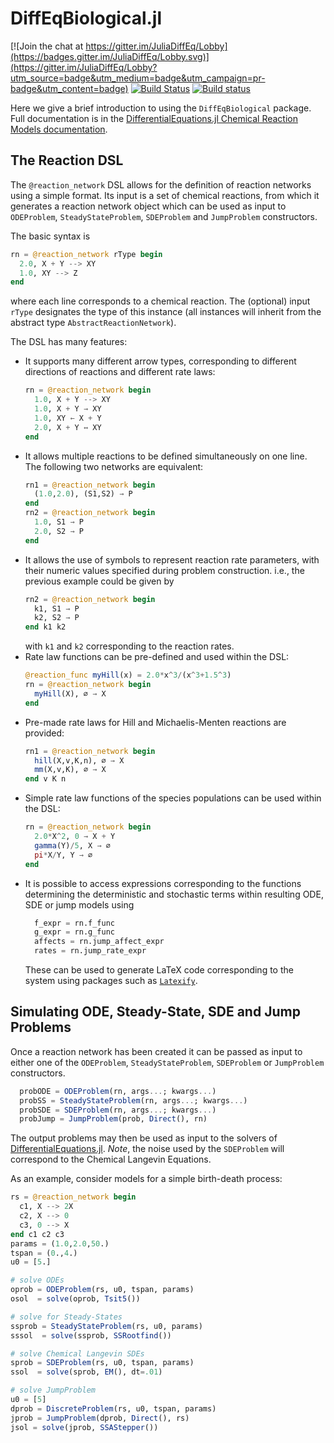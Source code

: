 # DiffEqBiological.jl

[![Join the chat at https://gitter.im/JuliaDiffEq/Lobby](https://badges.gitter.im/JuliaDiffEq/Lobby.svg)](https://gitter.im/JuliaDiffEq/Lobby?utm_source=badge&utm_medium=badge&utm_campaign=pr-badge&utm_content=badge)
[![Build Status](https://travis-ci.org/JuliaDiffEq/DiffEqBiological.jl.svg?branch=master)](https://travis-ci.org/JuliaDiffEq/DiffEqBiological.jl)
[![Build status](https://ci.appveyor.com/api/projects/status/y62d627e5hd513wf?svg=true)](https://ci.appveyor.com/project/ChrisRackauckas/diffeqbiological-jl)
<!-- [![Coverage Status](https://coveralls.io/repos/ChrisRackauckas/DiffEqBiological.jl/badge.svg?branch=master&service=github)](https://coveralls.io/github/JuliaDiffEq/DiffEqBiological.jl?branch=master)
[![codecov.io](http://codecov.io/github/ChrisRackauckas/DiffEqBiological.jl/coverage.svg?branch=master)](http://codecov.io/github/JuliaDiffEq/DiffEqBiological.jl?branch=master) -->

Here we give a brief introduction to using the `DiffEqBiological` package. Full
documentation is in the [DifferentialEquations.jl Chemical Reaction Models
documentation](http://docs.juliadiffeq.org/latest/models/biological.html).

## The Reaction DSL

The `@reaction_network` DSL allows for the definition of reaction networks using a simple format. Its input is a set of chemical reactions, from which it generates a reaction network object which can be used as input to `ODEProblem`, `SteadyStateProblem`, `SDEProblem` and `JumpProblem` constructors.

The basic syntax is
```julia
rn = @reaction_network rType begin
  2.0, X + Y --> XY               
  1.0, XY --> Z            
end
```
where each line corresponds to a chemical reaction. The (optional) input `rType` designates the type of this instance (all instances will inherit from the abstract type `AbstractReactionNetwork`).

The DSL has many features:
* It supports many different arrow types, corresponding to different directions of reactions and different rate laws:
  ```julia
  rn = @reaction_network begin
    1.0, X + Y --> XY               
    1.0, X + Y → XY      
    1.0, XY ← X + Y      
    2.0, X + Y ↔ XY               
  end
  ```
* It allows multiple reactions to be defined simultaneously on one line. The following two networks
are equivalent:
  ```julia
  rn1 = @reaction_network begin
    (1.0,2.0), (S1,S2) → P             
  end
  rn2 = @reaction_network begin
    1.0, S1 → P     
    2.0, S2 → P
  end
  ```
* It allows the use of symbols to represent reaction rate parameters, with their numeric values specified during problem construction. i.e., the previous example could be given by
  ```julia
  rn2 = @reaction_network begin
    k1, S1 → P     
    k2, S2 → P
  end k1 k2 
  ```
  with `k1` and `k2` corresponding to the reaction rates.
* Rate law functions can be pre-defined and used within the DSL:
  ```julia
  @reaction_func myHill(x) = 2.0*x^3/(x^3+1.5^3)
  rn = @reaction_network begin
    myHill(X), ∅ → X
  end
  ```
* Pre-made rate laws for Hill and Michaelis-Menten reactions are provided:
  ```julia
  rn1 = @reaction_network begin
    hill(X,v,K,n), ∅ → X
    mm(X,v,K), ∅ → X
  end v K n
  ```
* Simple rate law functions of the species populations can be used within the DSL:
  ```julia
  rn = @reaction_network begin
    2.0*X^2, 0 → X + Y
    gamma(Y)/5, X → ∅
    pi*X/Y, Y → ∅
  end
  ```
* It is possible to access expressions corresponding to the functions determining the deterministic and stochastic terms within resulting ODE, SDE or jump models using
  ```julia
    f_expr = rn.f_func
    g_expr = rn.g_func
    affects = rn.jump_affect_expr
    rates = rn.jump_rate_expr
  ```
  These can be used to generate LaTeX code corresponding to the system using packages such as [`Latexify`](https://github.com/korsbo/Latexify.jl).


## Simulating ODE, Steady-State, SDE and Jump Problems

Once a reaction network has been created it can be passed as input to either one of the `ODEProblem`, `SteadyStateProblem`, `SDEProblem` or `JumpProblem` constructors.
```julia
  probODE = ODEProblem(rn, args...; kwargs...)      
  probSS = SteadyStateProblem(rn, args...; kwargs...)
  probSDE = SDEProblem(rn, args...; kwargs...)
  probJump = JumpProblem(prob, Direct(), rn)
```
The output problems may then be used as input to the solvers of [DifferentialEquations.jl](http://juliadiffeq.org/). *Note*, the noise used by the `SDEProblem` will correspond to the Chemical Langevin Equations. 

As an example, consider models for a simple birth-death process:
```julia
rs = @reaction_network begin
  c1, X --> 2X
  c2, X --> 0
  c3, 0 --> X
end c1 c2 c3
params = (1.0,2.0,50.)
tspan = (0.,4.)
u0 = [5.]

# solve ODEs
oprob = ODEProblem(rs, u0, tspan, params)
osol  = solve(oprob, Tsit5())

# solve for Steady-States
ssprob = SteadyStateProblem(rs, u0, params)
sssol  = solve(ssprob, SSRootfind())

# solve Chemical Langevin SDEs
sprob = SDEProblem(rs, u0, tspan, params)
ssol  = solve(sprob, EM(), dt=.01)

# solve JumpProblem
u0 = [5]
dprob = DiscreteProblem(rs, u0, tspan, params)
jprob = JumpProblem(dprob, Direct(), rs)
jsol = solve(jprob, SSAStepper())
```

